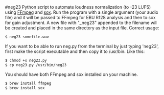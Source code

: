 #neg23
Python script to automate loudness normalization (to -23 LUFS) using <a href="http://www.ffmpeg.org/">FFmpeg</a> and <a href="http://sox.sourceforge.net/">sox</a>. Run the program with a single argument (your audio file) and it will be passed to FFmpeg for EBU R128 analysis and then to sox for gain adjustment. A new file with "_neg23" appended to the filename will be created and placed in the same directory as the input file. Correct usage: 
```bash
$ neg23 somefile.wav
```

If you want to be able to run neg.py from the terminal by just typing 'neg23', first make the script executable and then copy it to /usr/bin. Like this:
```bash
$ chmod +x neg23.py
$ cp neg23.py /usr/bin/neg23
```

You should have both FFmpeg and sox installed on your machine.
```bash
$ brew install ffmpeg
$ brew install sox
```
